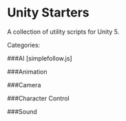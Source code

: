 # Unity Starters
A collection of utility scripts for Unity 5.


Categories:

###AI
[simplefollow.js]

###Animation

###Camera

###Character Control

###Sound
